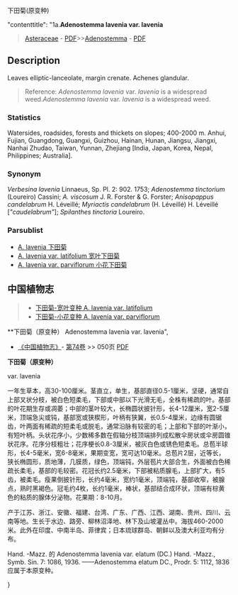 下田菊(原变种)

 

  "contenttitle": "1a.**Adenostemma lavenia var. lavenia**

> [Asteraceae](http://www.iplant.cn/info/Asteraceae?t=foc) - [PDF](http://www.iplant.cn/foc/pdf/Asteraceae.pdf)>>[Adenostemma](Adenostemma-下田菊属.md) - [PDF](http://www.iplant.cn/foc/pdf/Adenostemma.pdf)

## Description

Leaves elliptic-lanceolate, margin crenate. Achenes glandular.

> Reference: 
>*Adenostemma lavenia* var. *lavenia* is a widespread weed.*Adenostemma lavenia* var. *lavenia* is a widespread weed.

### Statistics
Watersides, roadsides, forests and thickets on slopes; 400-2000 m. Anhui, Fujian, Guangdong, Guangxi, Guizhou, Hainan, Hunan, Jiangsu, Jiangxi, Nanhai Zhudao, Taiwan, Yunnan, Zhejiang [India, Japan, Korea, Nepal, Philippines; Australia].

### Synonym
*Verbesina lavenia* Linnaeus, Sp. Pl. 2: 902. 1753; *Adenostemma tinctorium* (Loureiro) Cassini; *A. viscosum* J. R. Forster & G. Forster; *Anisopappus candelabrum* H. Léveillé; *Myriactis candelabrum* (H. Léveillé) H. Léveillé [*\"caudelabrum\"*]; *Spilanthes tinctoria* Loureiro.

### Parsublist

* [A.  lavenia  下田菊](Adenostemma-lavenia-下田菊.md)
* [A.  lavenia var. latifolium  宽叶下田菊](Adenostemma-lavenia-var-latifolium-宽叶下田菊.md)
* [A.  lavenia var. parviflorum  小花下田菊](Adenostemma-lavenia-var-parviflorum-小花下田菊.md)

## 中国植物志

> * [下田菊-宽叶变种  A.  lavenia var. latifolium](Adenostemma-lavenia-var-latifolium-宽叶下田菊.md)
> * [下田菊-小花变种  A.  lavenia var. parviflorum](Adenostemma-lavenia-var-parviflorum-小花下田菊.md)

**下田菊（原变种） Adenostemma lavenia var. lavenia",

* [《中国植物志》](http://www.iplant.cn/frps)- [第74卷](http://www.iplant.cn/frps/vol/74) >> 050页 [PDF](http://www.iplant.cn/frps/pdf/74/050.pdf)

**下田菊（原变种）**

var. lavenia

一年生草本，高30-100厘米。茎直立，单生，基部直径0.5-1厘米，坚硬，通常自上部叉状分枝，被白色短柔毛，下部或中部以下光滑无毛，全株有稀疏的叶。基部的叶花期生存或凋萎；中部的茎叶较大，长椭圆状披针形，长4-12厘米，宽2-5厘米，顶端急尖或钝，基部宽或狭楔形，叶柄有狭翼，长0.5-4厘米，边缘有圆锯齿，叶两面有稀疏的短柔毛或脱毛，通常沿脉有较密的毛；上部和下部的叶渐小，有短叶柄。头状花序小，少数稀多数在假轴分枝顶端排列成松散伞房状或伞房圆锥状花序。花序分枝粗壮；花序梗长0.8-3厘米，被灰白色或锈色短柔毛。总苞半球形，长4-5毫米，宽6-8毫米，果期变宽，宽可达10毫米。总苞片2层，近等长，狭长椭圆形，质地薄，几膜质，绿色，顶端钝，外层苞片大部合生，外面被白色稀疏长柔毛，基部的毛较密。花冠长约2.5毫米，下部被粘质腺毛，上部扩大，有5齿，被柔毛。瘦果倒披针形，长约4毫米，宽约1毫米，顶端钝，基部收窄，被腺点，熟时黑褐色。冠毛约4枚，长约1毫米，棒状，基部结合成环状，顶端有棕黄色的粘质的腺体分泌物。花果期：8-10月。

产于江苏、浙江、安徽、福建、台湾、广东、广西、江西、湖南、贵州、四川、云南等地。生长于水边、路旁、柳林沼泽地、林下及山坡灌丛中。海拔460-2000米。此外在印度、中南半岛、菲律宾；日本琉球群岛、朝鲜以及澳大利亚均有分布。

Hand. -Mazz. 的 Adenostemma lavenia var. elatum (DC.) Hand. -Mazz., Symb. Sin. 7: 1086, 1936. ——Adenostemma elatum DC., Prodr. 5: 1112, 1836 应属于本原变种。

}